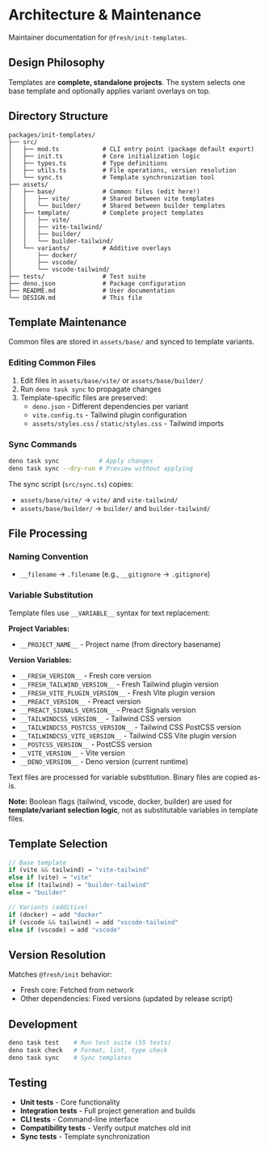 # Architecture & Maintenance

Maintainer documentation for `@fresh/init-templates`.

## Design Philosophy

Templates are **complete, standalone projects**. The system selects one base
template and optionally applies variant overlays on top.

## Directory Structure

```
packages/init-templates/
├── src/
│   ├── mod.ts            # CLI entry point (package default export)
│   ├── init.ts           # Core initialization logic
│   ├── types.ts          # Type definitions
│   ├── utils.ts          # File operations, version resolution
│   └── sync.ts           # Template synchronization tool
├── assets/
│   ├── base/             # Common files (edit here!)
│   │   ├── vite/         # Shared between vite templates
│   │   └── builder/      # Shared between builder templates
│   ├── template/         # Complete project templates
│   │   ├── vite/
│   │   ├── vite-tailwind/
│   │   ├── builder/
│   │   └── builder-tailwind/
│   └── variants/         # Additive overlays
│       ├── docker/
│       ├── vscode/
│       └── vscode-tailwind/
├── tests/                # Test suite
├── deno.json             # Package configuration
├── README.md             # User documentation
└── DESIGN.md             # This file
```

## Template Maintenance

Common files are stored in `assets/base/` and synced to template variants.

### Editing Common Files

1. Edit files in `assets/base/vite/` or `assets/base/builder/`
2. Run `deno task sync` to propagate changes
3. Template-specific files are preserved:
   - `deno.json` - Different dependencies per variant
   - `vite.config.ts` - Tailwind plugin configuration
   - `assets/styles.css` / `static/styles.css` - Tailwind imports

### Sync Commands

```bash
deno task sync           # Apply changes
deno task sync --dry-run # Preview without applying
```

The sync script (`src/sync.ts`) copies:

- `assets/base/vite/` → `vite/` and `vite-tailwind/`
- `assets/base/builder/` → `builder/` and `builder-tailwind/`

## File Processing

### Naming Convention

- `__filename` → `.filename` (e.g., `__gitignore` → `.gitignore`)

### Variable Substitution

Template files use `__VARIABLE__` syntax for text replacement:

**Project Variables:**

- `__PROJECT_NAME__` - Project name (from directory basename)

**Version Variables:**

- `__FRESH_VERSION__` - Fresh core version
- `__FRESH_TAILWIND_VERSION__` - Fresh Tailwind plugin version
- `__FRESH_VITE_PLUGIN_VERSION__` - Fresh Vite plugin version
- `__PREACT_VERSION__` - Preact version
- `__PREACT_SIGNALS_VERSION__` - Preact Signals version
- `__TAILWINDCSS_VERSION__` - Tailwind CSS version
- `__TAILWINDCSS_POSTCSS_VERSION__` - Tailwind CSS PostCSS version
- `__TAILWINDCSS_VITE_VERSION__` - Tailwind CSS Vite plugin version
- `__POSTCSS_VERSION__` - PostCSS version
- `__VITE_VERSION__` - Vite version
- `__DENO_VERSION__` - Deno version (current runtime)

Text files are processed for variable substitution. Binary files are copied
as-is.

**Note:** Boolean flags (tailwind, vscode, docker, builder) are used for
**template/variant selection logic**, not as substitutable variables in template
files.

## Template Selection

```typescript
// Base template
if (vite && tailwind) → "vite-tailwind"
else if (vite) → "vite"
else if (tailwind) → "builder-tailwind"
else → "builder"

// Variants (additive)
if (docker) → add "docker"
if (vscode && tailwind) → add "vscode-tailwind"
else if (vscode) → add "vscode"
```

## Version Resolution

Matches `@fresh/init` behavior:

- Fresh core: Fetched from network
- Other dependencies: Fixed versions (updated by release script)

## Development

```bash
deno task test    # Run test suite (55 tests)
deno task check   # Format, lint, type check
deno task sync    # Sync templates
```

## Testing

- **Unit tests** - Core functionality
- **Integration tests** - Full project generation and builds
- **CLI tests** - Command-line interface
- **Compatibility tests** - Verify output matches old init
- **Sync tests** - Template synchronization
